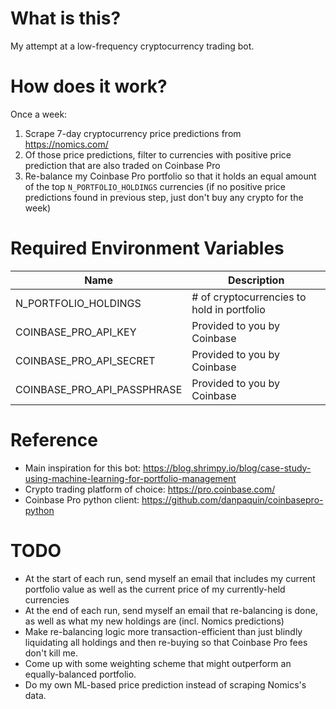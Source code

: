 # What is this?
My attempt at a low-frequency cryptocurrency trading bot.

# How does it work?
Once a week:
1. Scrape 7-day cryptocurrency price predictions from https://nomics.com/
1. Of those price predictions, filter to currencies with positive price prediction that are also traded on Coinbase Pro
1. Re-balance my Coinbase Pro portfolio so that it holds an equal amount of the top `N_PORTFOLIO_HOLDINGS` currencies (if no positive price predictions found in previous step, just don't buy any crypto for the week)

# Required Environment Variables
| Name | Description |
| --- | --- |
| N_PORTFOLIO_HOLDINGS | # of cryptocurrencies to hold in portfolio
| COINBASE_PRO_API_KEY | Provided to you by Coinbase |
| COINBASE_PRO_API_SECRET | Provided to you by Coinbase |
| COINBASE_PRO_API_PASSPHRASE | Provided to you by Coinbase |

# Reference
- Main inspiration for this bot: https://blog.shrimpy.io/blog/case-study-using-machine-learning-for-portfolio-management
- Crypto trading platform of choice: https://pro.coinbase.com/
- Coinbase Pro python client: https://github.com/danpaquin/coinbasepro-python

# TODO
- At the start of each run, send myself an email that includes my current portfolio value as well as the current price of my currently-held currencies
- At the end of each run, send myself an email that re-balancing is done, as well as what my new holdings are (incl. Nomics predictions)
- Make re-balancing logic more transaction-efficient than just blindly liquidating all holdings and then re-buying so that Coinbase Pro fees don't kill me.
- Come up with some weighting scheme that might outperform an equally-balanced portfolio.
- Do my own ML-based price prediction instead of scraping Nomics's data.
